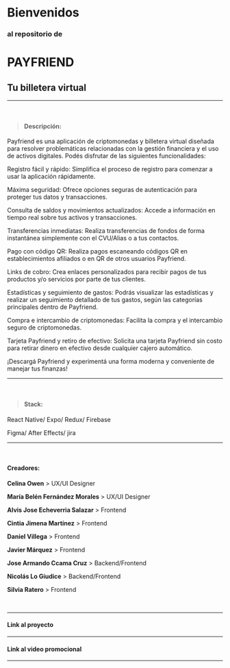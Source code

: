 # Bienvenidos 
### al repositorio de 
# PAYFRIEND 
## Tu billetera virtual
                    
-------------
<br>

>  #### Descripción:
Payfriend es una aplicación de criptomonedas y billetera virtual diseñada para resolver problemáticas relacionadas con la gestión financiera y el uso de activos digitales. Podés disfrutar de las siguientes funcionalidades:

Registro fácil y rápido: Simplifica el proceso de registro para comenzar a usar la aplicación rápidamente.

Máxima seguridad: Ofrece opciones seguras de autenticación para proteger tus datos y transacciones.

Consulta de saldos y movimientos actualizados: Accede a información en tiempo real sobre tus activos y transacciones.

Transferencias inmediatas: Realiza transferencias de fondos de forma instantánea simplemente con el CVU/Alias o a tus contactos.

Pago con código QR: Realiza pagos escaneando códigos QR en establecimientos afiliados o en QR de otros usuarios Payfriend.

Links de cobro: Crea enlaces personalizados para recibir pagos de tus productos y/o servicios por parte de tus clientes.

Estadísticas y seguimiento de gastos: Podrás visualizar las estadísticas y realizar un seguimiento detallado de tus gastos, según las categorías principales dentro de Payfriend. 

Compra e intercambio de criptomonedas: Facilita la compra y el intercambio seguro de criptomonedas.

Tarjeta Payfriend y retiro de efectivo: Solicita una tarjeta Payfriend sin costo para retirar dinero en efectivo desde cualquier cajero automático.

¡Descargá Payfriend y experimentá una forma moderna y conveniente de manejar tus finanzas!

-------------
<br>

>  #### Stack:
React Native/ Expo/ Redux/ Firebase

Figma/ After Effects/ jira


-------------

<br>

#### Creadores:
**Celina Owen** > UX/UI Designer

**María Belén Fernández Morales** > UX/UI Designer

**Alvis Jose Echeverria Salazar** > Frontend

**Cintia Jimena Martínez** > Frontend

**Daniel Villega** > Frontend

**Javier Márquez** > Frontend

**Jose Armando Ccama Cruz** > Backend/Frontend

**Nicolás Lo Giudice** > Backend/Frontend

**Silvia Ratero** > Frontend

<br>

-------------

#### Link al proyecto 


-------------

#### Link al video promocional 


-------------
